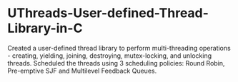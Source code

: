 # UThreads-User-defined-Thread-Library-in-C
Created a user-defined thread library to perform multi-threading operations - creating, yielding, joining, destroying, mutex-locking, and unlocking threads. Scheduled the threads using 3 scheduling policies: Round Robin, Pre-emptive SJF and Multilevel Feedback Queues.
